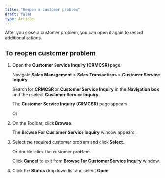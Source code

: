 ```yaml
---
title: "Reopen a customer problem"
draft: false
type: Article
---
```


After you close a customer problem, you can open it again to record additional actions.

## To reopen customer problem

1. Open the **Customer Service Inquiry (CRMCSR)** page.

    Navigate **Sales Management** > **Sales Transactions** > **Customer Service Inquiry**.

    Search for **CRMCSR** or **Customer Service Inquiry** in the **Navigation box** and then select **Customer Service Inquiry**.

    The **Customer Service Inquiry (CRMCSR)** page appears.

    Or

2. On the Toolbar, click **Browse**.

    The **Browse For Customer Service Inquiry** window appears.

3. Select the required customer problem and click **Select**.

    Or double-click the customer problem.

    Click **Cancel** to exit from **Browse For Customer Service Inquiry** window.

4. Click the **Status** dropdown list and select **Open**.

  

​